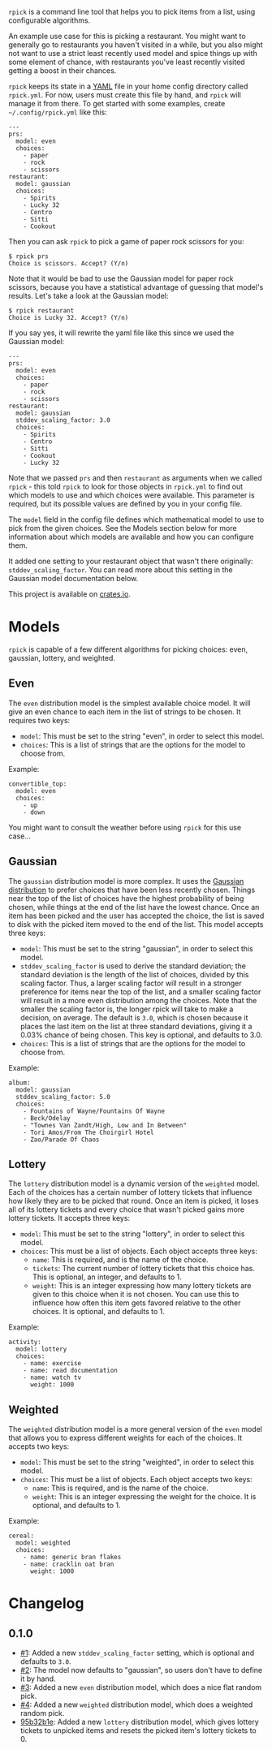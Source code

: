 ```rpick``` is a command line tool that helps you to pick items from a list, using
configurable algorithms.

An example use case for this is picking a restaurant. You might want to generally go to restaurants
you haven't visited in a while, but you also might not want to use a strict least recently used
model and spice things up with some element of chance, with restaurants you've least recently
visited getting a boost in their chances.

```rpick``` keeps its state in a [YAML](https://yaml.org/) file in your home config directory called
```rpick.yml```. For now, users must create this file by hand, and ```rpick``` will manage it from
there. To get started with some examples, create ```~/.config/rpick.yml``` like this:

```
---
prs:
  model: even
  choices:
    - paper
    - rock
    - scissors
restaurant:
  model: gaussian
  choices:
    - Spirits
    - Lucky 32
    - Centro
    - Sitti
    - Cookout
```

Then you can ask ```rpick``` to pick a game of paper rock scissors for you:

```
$ rpick prs
Choice is scissors. Accept? (Y/n)
```

Note that it would be bad to use the Gaussian model for paper rock scissors, because you have a
statistical advantage of guessing that model's results. Let's take a look at the Gaussian model:

```
$ rpick restaurant
Choice is Lucky 32. Accept? (Y/n)
```

If you say yes, it will rewrite the yaml file like this since we used the Gaussian model:

```
---
prs:
  model: even
  choices:
    - paper
    - rock
    - scissors
restaurant:
  model: gaussian
  stddev_scaling_factor: 3.0
  choices:
    - Spirits
    - Centro
    - Sitti
    - Cookout
    - Lucky 32
```

Note that we passed ```prs``` and then ```restaurant``` as arguments when we called ```rpick``` -
this told ```rpick``` to look for those objects in ```rpick.yml``` to find out which models to use
and which choices were available. This parameter is required, but its possible values are defined by
you in your config file.

The ```model``` field in the config file defines which mathematical
model to use to pick from the given choices. See the Models section below for more information about
which models are available and how you can configure them.

It added one setting to your restaurant object that wasn't there originally:
```stddev_scaling_factor```. You can read more about this setting in the Gaussian model
documentation below.

This project is available on [crates.io](https://crates.io/crates/rpick).


# Models

```rpick``` is capable of a few different algorithms for picking choices: even, gaussian, lottery,
and weighted.


## Even

The ```even``` distribution model is the simplest available choice model. It will give an even
chance to each item in the list of strings to be chosen. It requires two keys:

* ```model```: This must be set to the string "even", in order to select this model.
* ```choices```: This is a list of strings that are the options for the model to choose from.

Example:

```
convertible_top:
  model: even
  choices:
    - up
    - down
```

You might want to consult the weather before using ```rpick``` for this use case…


## Gaussian

The ```gaussian``` distribution model is more complex. It uses the
[Gaussian distribution](https://en.wikipedia.org/wiki/Normal_distribution) to prefer choices that
have been less recently chosen. Things near the top of the list of choices have the highest
probability of being chosen, while things at the end of the list have the lowest chance. Once an
item has been picked and the user has accepted the choice, the list is saved to disk with the picked
item moved to the end of the list. This model accepts three keys:

* ```model```: This must be set to the string "gaussian", in order to select this model.
* ```stddev_scaling_factor``` is used to derive the standard deviation; the standard deviation is
  the length of the list of choices, divided by this scaling factor. Thus, a larger scaling factor
  will result in a stronger preference for items near the top of the list, and a smaller scaling
  factor will result in a more even distribution among the choices. Note that the smaller the
  scaling factor is, the longer rpick will take to make a decision, on average. The default is
  ```3.0```, which is chosen because it places the last item on the list at three standard
  deviations, giving it a 0.03% chance of being chosen. This key is optional, and defaults to 3.0.
* ```choices```: This is a list of strings that are the options for the model to choose from.

Example:

```
album:
  model: gaussian
  stddev_scaling_factor: 5.0
  choices:
    - Fountains of Wayne/Fountains Of Wayne
    - Beck/Odelay
    - "Townes Van Zandt/High, Low and In Between"
    - Tori Amos/From The Choirgirl Hotel
    - Zao/Parade Of Chaos
```


## Lottery

The ```lottery``` distribution model is a dynamic version of the ```weighted``` model. Each of the
choices has a certain number of lottery tickets that influence how likely they are to be picked that
round. Once an item is picked, it loses all of its lottery tickets and every choice that wasn't
picked gains more lottery tickets. It accepts three keys:

* ```model```: This must be set to the string "lottery", in order to select this model.
* ```choices```: This must be a list of objects. Each object accepts three keys:
  - ```name```: This is required, and is the name of the choice.
  - ```tickets```: The current number of lottery tickets that this choice has. This is optional, an
    integer, and defaults to 1.
  - ```weight```: This is an integer expressing how many lottery tickets are given to this choice
    when it is not chosen. You can use this to influence how often this item gets favored relative
    to the other choices. It is optional, and defaults to 1.

Example:

```
activity:
  model: lottery
  choices:
    - name: exercise
    - name: read documentation
    - name: watch tv
      weight: 1000
```


## Weighted

The ```weighted``` distribution model is a more general version of the ```even``` model that allows
you to express different weights for each of the choices. It accepts two keys:

* ```model```: This must be set to the string "weighted", in order to select this model.
* ```choices```: This must be a list of objects. Each object accepts two keys:
  - ```name```: This is required, and is the name of the choice.
  - ```weight```: This is an integer expressing the weight for the choice. It is optional, and
    defaults to 1.

Example:

```
cereal:
  model: weighted
  choices:
    - name: generic bran flakes
    - name: cracklin oat bran
      weight: 1000
```


# Changelog

## 0.1.0

* [#1](https://gitlab.com/bowlofeggs/rpick/merge_requests/1): Added a new
  ```stddev_scaling_factor``` setting, which is optional and defaults to ```3.0```.
* [#2](https://gitlab.com/bowlofeggs/rpick/merge_requests/2): The model now defaults to "gaussian",
  so users don't have to define it by hand.
* [#3](https://gitlab.com/bowlofeggs/rpick/merge_requests/3): Added a new ```even``` distribution
  model, which does a nice flat random pick.
* [#4](https://gitlab.com/bowlofeggs/rpick/merge_requests/4): Added a new ```weighted```
  distribution model, which does a weighted random pick.
* [95b32b1e](https://gitlab.com/bowlofeggs/rpick/commit/95b32b1e4c103843cf3af900d94f5fef3ca286df):
  Added a new ```lottery``` distribution model, which gives lottery tickets to unpicked items and
  resets the picked item's lottery tickets to 0.
